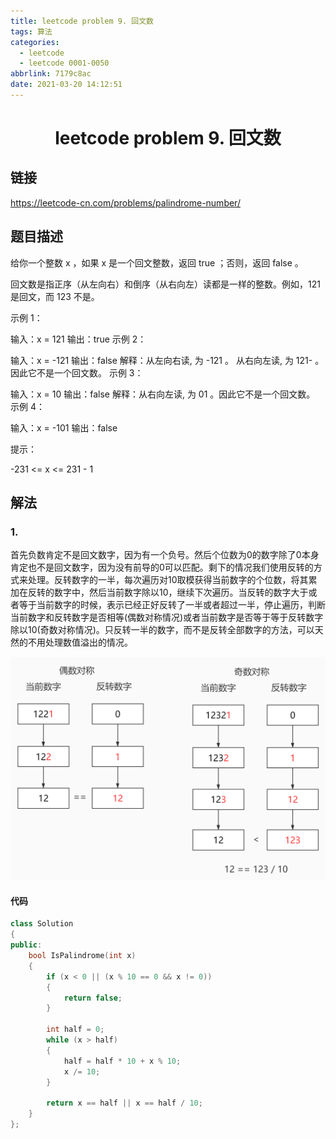 ```yaml
---
title: leetcode problem 9. 回文数
tags: 算法
categories:
  - leetcode
  - leetcode 0001-0050
abbrlink: 7179c8ac
date: 2021-03-20 14:12:51
---
```


# <center>leetcode problem 9. 回文数</center>

## 链接

https://leetcode-cn.com/problems/palindrome-number/



## 题目描述

给你一个整数 x ，如果 x 是一个回文整数，返回 true ；否则，返回 false 。

回文数是指正序（从左向右）和倒序（从右向左）读都是一样的整数。例如，121 是回文，而 123 不是。

 

示例 1：

输入：x = 121
输出：true
示例 2：

输入：x = -121
输出：false
解释：从左向右读, 为 -121 。 从右向左读, 为 121- 。因此它不是一个回文数。
示例 3：

输入：x = 10
输出：false
解释：从右向左读, 为 01 。因此它不是一个回文数。
示例 4：

输入：x = -101
输出：false


提示：

-231 <= x <= 231 - 1



## 解法

### 1.

首先负数肯定不是回文数字，因为有一个负号。然后个位数为0的数字除了0本身肯定也不是回文数字，因为没有前导的0可以匹配。剩下的情况我们使用反转的方式来处理。反转数字的一半，每次遍历对10取模获得当前数字的个位数，将其累加在反转的数字中，然后当前数字除以10，继续下次遍历。当反转的数字大于或者等于当前数字的时候，表示已经正好反转了一半或者超过一半，停止遍历，判断当前数字和反转数字是否相等(偶数对称情况)或者当前数字是否等于等于反转数字除以10(奇数对称情况)。只反转一半的数字，而不是反转全部数字的方法，可以天然的不用处理数值溢出的情况。

![p9_1](leetcode-problem-9/p9_1.jpg)

#### 代码

```c++
class Solution
{
public:
    bool IsPalindrome(int x) 
    {
        if (x < 0 || (x % 10 == 0 && x != 0))
        {
            return false;
        }

        int half = 0;
        while (x > half)
        {
            half = half * 10 + x % 10;
            x /= 10;
        }

        return x == half || x == half / 10;
    }
};
```

